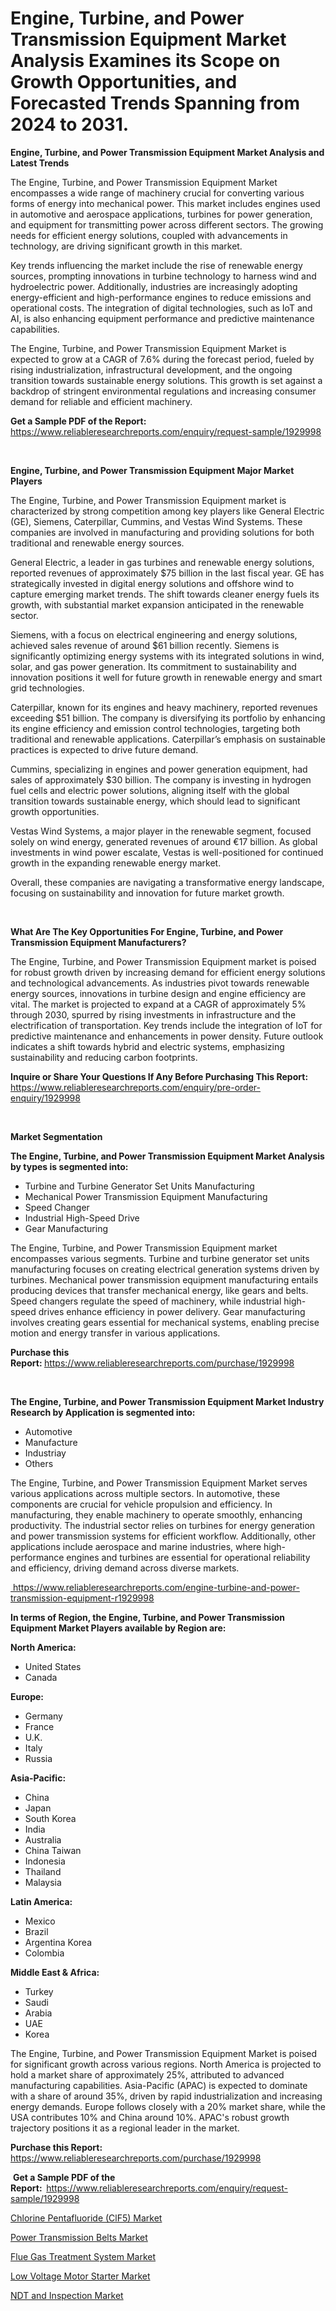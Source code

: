 <p><h1>Engine, Turbine, and Power Transmission Equipment Market Analysis Examines its Scope on Growth Opportunities, and Forecasted Trends Spanning from 2024 to 2031.</h1></p><p><strong>Engine, Turbine, and Power Transmission Equipment Market Analysis and Latest Trends</strong></p>
<p><p>The Engine, Turbine, and Power Transmission Equipment Market encompasses a wide range of machinery crucial for converting various forms of energy into mechanical power. This market includes engines used in automotive and aerospace applications, turbines for power generation, and equipment for transmitting power across different sectors. The growing needs for efficient energy solutions, coupled with advancements in technology, are driving significant growth in this market.</p><p>Key trends influencing the market include the rise of renewable energy sources, prompting innovations in turbine technology to harness wind and hydroelectric power. Additionally, industries are increasingly adopting energy-efficient and high-performance engines to reduce emissions and operational costs. The integration of digital technologies, such as IoT and AI, is also enhancing equipment performance and predictive maintenance capabilities.</p><p>The Engine, Turbine, and Power Transmission Equipment Market is expected to grow at a CAGR of 7.6% during the forecast period, fueled by rising industrialization, infrastructural development, and the ongoing transition towards sustainable energy solutions. This growth is set against a backdrop of stringent environmental regulations and increasing consumer demand for reliable and efficient machinery.</p></p>
<p><strong>Get a Sample PDF of the Report:&nbsp;</strong> <a href="https://www.reliableresearchreports.com/enquiry/request-sample/1929998?utm_campaign=36&utm_medium=2&utm_source=Github&utm_content=ia&utm_term=25102024&utm_id=engine-turbine-and-power-transmission-equipment">https://www.reliableresearchreports.com/enquiry/request-sample/1929998</a></p>
<p>&nbsp;</p>
<p><strong>Engine, Turbine, and Power Transmission Equipment Major Market Players</strong></p>
<p><p>The Engine, Turbine, and Power Transmission Equipment market is characterized by strong competition among key players like General Electric (GE), Siemens, Caterpillar, Cummins, and Vestas Wind Systems. These companies are involved in manufacturing and providing solutions for both traditional and renewable energy sources.</p><p>General Electric, a leader in gas turbines and renewable energy solutions, reported revenues of approximately $75 billion in the last fiscal year. GE has strategically invested in digital energy solutions and offshore wind to capture emerging market trends. The shift towards cleaner energy fuels its growth, with substantial market expansion anticipated in the renewable sector.</p><p>Siemens, with a focus on electrical engineering and energy solutions, achieved sales revenue of around $61 billion recently. Siemens is significantly optimizing energy systems with its integrated solutions in wind, solar, and gas power generation. Its commitment to sustainability and innovation positions it well for future growth in renewable energy and smart grid technologies.</p><p>Caterpillar, known for its engines and heavy machinery, reported revenues exceeding $51 billion. The company is diversifying its portfolio by enhancing its engine efficiency and emission control technologies, targeting both traditional and renewable applications. Caterpillar’s emphasis on sustainable practices is expected to drive future demand.</p><p>Cummins, specializing in engines and power generation equipment, had sales of approximately $30 billion. The company is investing in hydrogen fuel cells and electric power solutions, aligning itself with the global transition towards sustainable energy, which should lead to significant growth opportunities.</p><p>Vestas Wind Systems, a major player in the renewable segment, focused solely on wind energy, generated revenues of around €17 billion. As global investments in wind power escalate, Vestas is well-positioned for continued growth in the expanding renewable energy market.</p><p>Overall, these companies are navigating a transformative energy landscape, focusing on sustainability and innovation for future market growth.</p></p>
<p>&nbsp;</p>
<p><strong>What Are The Key Opportunities For Engine, Turbine, and Power Transmission Equipment Manufacturers?</strong></p>
<p><p>The Engine, Turbine, and Power Transmission Equipment market is poised for robust growth driven by increasing demand for efficient energy solutions and technological advancements. As industries pivot towards renewable energy sources, innovations in turbine design and engine efficiency are vital. The market is projected to expand at a CAGR of approximately 5% through 2030, spurred by rising investments in infrastructure and the electrification of transportation. Key trends include the integration of IoT for predictive maintenance and enhancements in power density. Future outlook indicates a shift towards hybrid and electric systems, emphasizing sustainability and reducing carbon footprints.</p></p>
<p><strong>Inquire or Share Your Questions If Any Before Purchasing This Report:</strong> <a href="https://www.reliableresearchreports.com/enquiry/pre-order-enquiry/1929998?utm_campaign=36&utm_medium=2&utm_source=Github&utm_content=ia&utm_term=25102024&utm_id=engine-turbine-and-power-transmission-equipment">https://www.reliableresearchreports.com/enquiry/pre-order-enquiry/1929998</a></p>
<p>&nbsp;</p>
<p><strong>Market Segmentation</strong></p>
<p><strong>The Engine, Turbine, and Power Transmission Equipment Market Analysis by types is segmented into:</strong></p>
<p><ul><li>Turbine and Turbine Generator Set Units Manufacturing</li><li>Mechanical Power Transmission Equipment Manufacturing</li><li>Speed Changer</li><li>Industrial High-Speed Drive</li><li>Gear Manufacturing</li></ul></p>
<p><p>The Engine, Turbine, and Power Transmission Equipment market encompasses various segments. Turbine and turbine generator set units manufacturing focuses on creating electrical generation systems driven by turbines. Mechanical power transmission equipment manufacturing entails producing devices that transfer mechanical energy, like gears and belts. Speed changers regulate the speed of machinery, while industrial high-speed drives enhance efficiency in power delivery. Gear manufacturing involves creating gears essential for mechanical systems, enabling precise motion and energy transfer in various applications.</p></p>
<p><strong>Purchase this Report:&nbsp;</strong><a href="https://www.reliableresearchreports.com/purchase/1929998?utm_campaign=36&utm_medium=2&utm_source=Github&utm_content=ia&utm_term=25102024&utm_id=engine-turbine-and-power-transmission-equipment">https://www.reliableresearchreports.com/purchase/1929998</a></p>
<p>&nbsp;</p>
<p><strong>The Engine, Turbine, and Power Transmission Equipment Market Industry Research by Application is segmented into:</strong></p>
<p><ul><li>Automotive</li><li>Manufacture</li><li>Industriay</li><li>Others</li></ul></p>
<p><p>The Engine, Turbine, and Power Transmission Equipment Market serves various applications across multiple sectors. In automotive, these components are crucial for vehicle propulsion and efficiency. In manufacturing, they enable machinery to operate smoothly, enhancing productivity. The industrial sector relies on turbines for energy generation and power transmission systems for efficient workflow. Additionally, other applications include aerospace and marine industries, where high-performance engines and turbines are essential for operational reliability and efficiency, driving demand across diverse markets.</p></p>
<p><a href="https://www.reliableresearchreports.com/engine-turbine-and-power-transmission-equipment-r1929998?utm_campaign=36&utm_medium=2&utm_source=Github&utm_content=ia&utm_term=25102024&utm_id=engine-turbine-and-power-transmission-equipment">&nbsp;https://www.reliableresearchreports.com/engine-turbine-and-power-transmission-equipment-r1929998</a></p>
<p><strong>In terms of Region, the Engine, Turbine, and Power Transmission Equipment Market Players available by Region are:</strong></p>
<p>
    <p> <strong> North America: </strong>
        <ul>
            <li>United States</li>
            <li>Canada</li>
        </ul>
        </p> 
    <p> <strong> Europe: </strong>
        <ul>
            <li>Germany</li>
            <li>France</li>
            <li>U.K.</li>
            <li>Italy</li>
            <li>Russia</li>
        </ul>
        </p> 
    <p> <strong> Asia-Pacific: </strong>
        <ul>
            <li>China</li>
            <li>Japan</li>
            <li>South Korea</li>
            <li>India</li>
            <li>Australia</li>
            <li>China Taiwan</li>
            <li>Indonesia</li>
            <li>Thailand</li>
            <li>Malaysia</li>
        </ul>
        </p> 
    <p> <strong> Latin America: </strong>
        <ul>
            <li>Mexico</li>
            <li>Brazil</li>
            <li>Argentina Korea</li>
            <li>Colombia</li>
        </ul>
        </p> 
    <p> <strong> Middle East & Africa: </strong>
        <ul>
            <li>Turkey</li>
            <li>Saudi</li>
            <li>Arabia</li>
            <li>UAE</li>
            <li>Korea</li>
        </ul>
    </p>
    </p>
<p><p>The Engine, Turbine, and Power Transmission Equipment Market is poised for significant growth across various regions. North America is projected to hold a market share of approximately 25%, attributed to advanced manufacturing capabilities. Asia-Pacific (APAC) is expected to dominate with a share of around 35%, driven by rapid industrialization and increasing energy demands. Europe follows closely with a 20% market share, while the USA contributes 10% and China around 10%. APAC's robust growth trajectory positions it as a regional leader in the market.</p></p>
<p><strong>Purchase this Report: </strong><a href="https://www.reliableresearchreports.com/purchase/1929998?utm_campaign=36&utm_medium=2&utm_source=Github&utm_content=ia&utm_term=25102024&utm_id=engine-turbine-and-power-transmission-equipment">https://www.reliableresearchreports.com/purchase/1929998</a></p>
<p>&nbsp;<strong>Get a Sample PDF of the Report:&nbsp;&nbsp;</strong><a href="https://www.reliableresearchreports.com/enquiry/request-sample/1929998?utm_campaign=36&utm_medium=2&utm_source=Github&utm_content=ia&utm_term=25102024&utm_id=engine-turbine-and-power-transmission-equipment">https://www.reliableresearchreports.com/enquiry/request-sample/1929998</a></p>
<p><strong></strong></p>
<p><p><a href="https://www.linkedin.com/pulse/global-chlorine-pentafluoride-clf5-nexus-sector-confluences-j6opf?utm_campaign=36&utm_medium=2&utm_source=Github&utm_content=ia&utm_term=25102024&utm_id=engine-turbine-and-power-transmission-equipment">Chlorine Pentafluoride (ClF5) Market</a></p><p><a href="https://issuu.com/reportprime-2/docs/power-transmission-belts-market-siz_10f6af26f0a292?utm_campaign=36&utm_medium=2&utm_source=Github&utm_content=ia&utm_term=25102024&utm_id=engine-turbine-and-power-transmission-equipment">Power Transmission Belts Market</a></p><p><a href="https://github.com/GRUBBSCHARLES/Market-Research-Report-List-1/blob/main/flue-gas-treatment-system-market.md?utm_campaign=36&utm_medium=2&utm_source=Github&utm_content=ia&utm_term=25102024&utm_id=engine-turbine-and-power-transmission-equipment">Flue Gas Treatment System Market</a></p><p><a href="https://issuu.com/reportprime-2/docs/low-voltage-motor-starter-market-si_b70101b75b4311?utm_campaign=36&utm_medium=2&utm_source=Github&utm_content=ia&utm_term=25102024&utm_id=engine-turbine-and-power-transmission-equipment">Low Voltage Motor Starter Market</a></p><p><a href="https://github.com/AngelaWalsh696/Market-Research-Report-List-1/blob/main/ndt-and-inspection-market.md?utm_campaign=36&utm_medium=2&utm_source=Github&utm_content=ia&utm_term=25102024&utm_id=engine-turbine-and-power-transmission-equipment">NDT and Inspection Market</a></p></p>